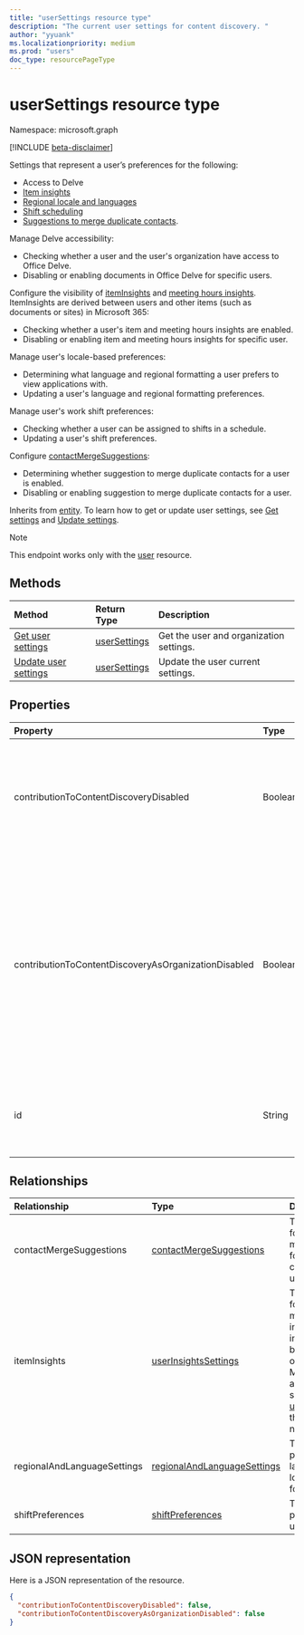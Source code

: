 ```yaml
---
title: "userSettings resource type"
description: "The current user settings for content discovery. "
author: "yyuank"
ms.localizationpriority: medium
ms.prod: "users"
doc_type: resourcePageType
---
```


# userSettings resource type

Namespace: microsoft.graph

[!INCLUDE [beta-disclaimer](../../includes/beta-disclaimer.md)]

Settings that represent a user’s preferences for the following:
- Access to Delve
- [Item insights](../resources/officegraphinsights.md)
- [Regional locale and languages](../resources/regionalandlanguagesettings.md)
- [Shift scheduling](../resources/shiftpreferences.md)
- [Suggestions to merge duplicate contacts](../resources/contactmergesuggestions.md).

Manage Delve accessibility:
  - Checking whether a user and the user's organization have access to Office Delve.
  - Disabling or enabling documents in Office Delve for specific users. 

Configure the visibility of [itemInsights](../resources/iteminsights.md) and [meeting hours insights](https://support.microsoft.com/office/update-your-meeting-hours-using-the-profile-card-0613d113-d7c1-4faa-bb11-c8ba30a78ef1). ItemInsights are derived between users and other items (such as documents or sites) in Microsoft 365:
  - Checking whether a user's item and meeting hours insights are enabled.
  - Disabling or enabling item and meeting hours insights for specific user.

Manage user's locale-based preferences: 
  - Determining what language and regional formatting a user prefers to view applications with.
  - Updating a user's language and regional formatting preferences.

Manage user's work shift preferences: 
  - Checking whether a user can be assigned to shifts in a schedule.
  - Updating a user's shift preferences.
  
Configure [contactMergeSuggestions](../resources/contactmergesuggestions.md):
  - Determining whether suggestion to merge duplicate contacts for a user is enabled.
  - Disabling or enabling suggestion to merge duplicate contacts for a user.

Inherits from [entity](entity.md). To learn how to get or update user settings, see [Get settings](../api/usersettings-get.md) and [Update settings](../api/usersettings-update.md).

> [!NOTE]
> This endpoint works only with the [user](user.md) resource. 

## Methods
| Method       | Return Type  |Description|
|:---------------|:--------|:----------|
|[Get user settings](../api/usersettings-get.md) |[userSettings](../resources/usersettings.md)| Get the user and organization settings. |
|[Update user settings](../api/usersettings-update.md) |[userSettings](../resources/usersettings.md)| Update the user current settings. |

## Properties

| Property	   | Type	|Description|
|:---------------|:--------|:----------|
|contributionToContentDiscoveryDisabled|Boolean|When set to true, documents in the user's Office Delve are disabled. Users can control this setting in [Office Delve](https://support.office.com/article/are-my-documents-safe-in-office-delve-f5f409a2-37ed-4452-8f61-681e5e1836f3?ui=en-US&rs=en-US&ad=US#bkmk_optout). |
|contributionToContentDiscoveryAsOrganizationDisabled|Boolean|Reflects the [Office Delve organization level setting](https://support.office.com/article/office-delve-for-office-365-admins-54f87a42-15a4-44b4-9df0-d36287d9531b#bkmk_delveonoff). When set to true, the organization doesn't have access to Office Delve. This setting is read-only and can only be changed by administrators in the [SharePoint admin center](https://support.office.com/article/about-the-office-365-admin-center-758befc4-0888-4009-9f14-0d147402fd23?ui=en-US&rs=en-US&ad=US).|
|id|String|Unique identifier of the user setting. Read-only. Inherited from [entity](entity.md).|

## Relationships

| Relationship | Type | Description |
|:---------------|:--------|:----------|
|contactMergeSuggestions|[contactMergeSuggestions](contactmergesuggestions.md)| The user's settings for the visibility of merge suggestion for the duplicate contacts in the user's contact list.|
|itemInsights|[userInsightsSettings](userinsightssettings.md)| The user's settings for the visibility of meeting hour insights, and insights derived between a user and other items in Microsoft 365, such as documents or sites. [Get userInsightsSettings](../api/userinsightssettings-get.md) through this navigation property. |
|regionalAndLanguageSettings|[regionalAndLanguageSettings](regionalandlanguagesettings.md)| The user's preferences for languages, regional locale and date/time formatting. |
|shiftPreferences|[shiftPreferences](shiftpreferences.md)| The shift preferences for the user. |



## JSON representation

Here is a JSON representation of the resource.
<!-- {
  "blockType": "resource",
  "keyProperty": "id",
  "@odata.type": "microsoft.graph.userSettings",
  "baseType": "microsoft.graph.entity"
}-->
```json
{
  "contributionToContentDiscoveryDisabled": false,
  "contributionToContentDiscoveryAsOrganizationDisabled": false
}

```


